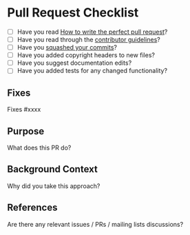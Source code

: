 # Pull Request Checklist

* [ ] Have you read [How to write the perfect pull request](https://github.com/blog/1943-how-to-write-the-perfect-pull-request)?
* [ ] Have you read through the [contributor guidelines](https://github.com/minutemen/silhouette-akka-http/blob/master/CONTRIBUTING.md)?
* [ ] Have you [squashed your commits](https://www.playframework.com/documentation/2.5.x/WorkingWithGit#Squashing-commits)?
* [ ] Have you added copyright headers to new files?
* [ ] Have you suggest documentation edits?
* [ ] Have you added tests for any changed functionality?

## Fixes

Fixes #xxxx

## Purpose

What does this PR do?

## Background Context

Why did you take this approach?

## References

Are there any relevant issues / PRs / mailing lists discussions?
